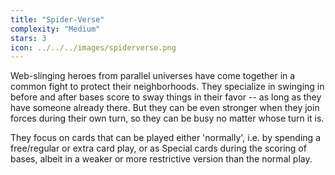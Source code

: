 ```yaml
---
title: "Spider-Verse"
complexity: "Medium"
stars: 3
icon: ../../../images/spiderverse.png
---
```


Web-slinging heroes from parallel universes have come together in a common fight to protect their neighborhoods. They specialize in swinging in before and after bases score to sway things in their favor -- as long as they have someone already there. But they can be even stronger when they join forces during their own turn, so they can be busy no matter whose turn it is.

They focus on cards that can be played either 'normally', i.e. by spending a free/regular or extra card play, or as Special cards during the scoring of bases, albeit in a weaker or more restrictive version than the normal play.
